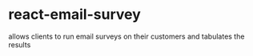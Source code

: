 # react-email-survey
allows clients to run email surveys on their customers and tabulates the results
